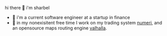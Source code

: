hi there 👋 i'm sharbel
- 🔎 i'm a current software engineer at a startup in finance
- 🔭 in my nonexisitent free time I work on my trading system [numeri](https://github.com/sharbel97/numeri), and an opensource maps routing engine [valhalla](https://github.com/sharbel97/valhalla).

<!--
**sharbel97/sharbel97** is a ✨ _special_ ✨ repository because its `README.md` (this file) appears on your GitHub profile.

Here are some ideas to get you started:

- 🔭 I’m currently working on ...
- 🌱 I’m currently learning ...
- 👯 I’m looking to collaborate on ...
- 🤔 I’m looking for help with ...
- 💬 Ask me about ...
- 📫 How to reach me: ...
- 😄 Pronouns: ...
- ⚡ Fun fact: ...
-->
